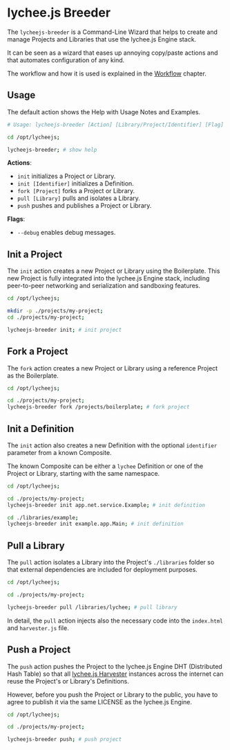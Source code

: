 
# lychee.js Breeder

The `lycheejs-breeder` is a Command-Line Wizard that helps
to create and manage Projects and Libraries that use the
lychee.js Engine stack.

It can be seen as a wizard that eases up annoying copy/paste
actions and that automates configuration of any kind.

The workflow and how it is used is explained in the
[Workflow](../quickstart/Workflow.md) chapter.


## Usage

The default action shows the Help with Usage Notes and
Examples.

```bash
# Usage: lycheejs-breeder [Action] [Library/Project/Identifier] [Flag]

cd /opt/lycheejs;

lycheejs-breeder; # show help
```

**Actions**:

- `init` initializes a Project or Library.
- `init [Identifier]` initializes a Definition.
- `fork [Project]` forks a Project or Library.
- `pull [Library]` pulls and isolates a Library.
- `push` pushes and publishes a Project or Library.

**Flags**:

- `--debug` enables debug messages.


## Init a Project

The `init` action creates a new Project or Library using
the Boilerplate. This new Project is fully integrated into
the lychee.js Engine stack, including peer-to-peer networking
and serialization and sandboxing features.

```bash
cd /opt/lycheejs;

mkdir -p ./projects/my-project;
cd ./projects/my-project;

lycheejs-breeder init; # init project
```

## Fork a Project

The `fork` action creates a new Project or Library using
a reference Project as the Boilerplate.

```bash
cd /opt/lycheejs;

cd ./projects/my-project;
lycheejs-breeder fork /projects/boilerplate; # fork project
```

## Init a Definition

The `init` action also creates a new Definition with the
optional `identifier` parameter from a known Composite.

The known Composite can be either a `lychee` Definition
or one of the Project or Library, starting with the same
namespace.

```bash
cd /opt/lycheejs;

cd ./projects/my-project;
lycheejs-breeder init app.net.service.Example; # init definition

cd ./libraries/example;
lycheejs-breeder init example.app.Main; # init definition
```

## Pull a Library

The `pull` action isolates a Library into the Project's
`./libraries` folder so that external dependencies are
included for deployment purposes.

```bash
cd /opt/lycheejs;

cd ./projects/my-project;

lycheejs-breeder pull /libraries/lychee; # pull library
```

In detail, the `pull` action injects also the necessary
code into the `index.html` and `harvester.js` file.

## Push a Project

The `push` action pushes the Project to the lychee.js
Engine DHT (Distributed Hash Table) so that all
[lychee.js Harvester](./lycheejs-harvester.md) instances
across the internet can reuse the Project's or Library's
Definitions.

However, before you push the Project or Library to the
public, you have to agree to publish it via the same
LICENSE as the lychee.js Engine.

```bash
cd /opt/lycheejs;

cd ./projects/my-project;

lycheejs-breeder push; # push project
```

